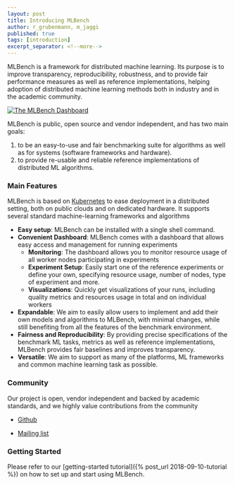 ```yaml
---
layout: post
title: Introducing MLBench
author: r_grubenmann, m_jaggi
published: true
tags: [introduction]
excerpt_separator: <!--more-->
---
```

MLBench is a framework for distributed machine learning. Its purpose is to improve transparency, reproducibility, robustness, and to provide fair performance measures as well as reference implementations, helping adoption of distributed machine learning methods both in industry and in the academic community.

<a href="{{ site.baseurl }}public/images/Dashboard_Index.png" data-lightbox="Dashboard_Index" data-title="The MLBench Dashboard">
  <img src="{{ site.baseurl }}public/images/Dashboard_Index.png" alt="The MLBench Dashboard" style="max-width:80%;"/>
</a>

<!--more-->

MLBench is public, open source and vendor independent, and has two main goals:

1. to be an easy-to-use and fair benchmarking suite for algorithms as well as for systems (software frameworks and hardware).
2. to provide re-usable and reliable reference implementations of distributed ML algorithms.


### Main Features

MLBench is based on [Kubernetes](https://kubernetes.io/) to ease deployment in a distributed setting, both on public clouds and on dedicated hardware. It supports several standard machine-learning frameworks and algorithms

* **Easy setup**: MLBench can be installed with a single shell command.
* **Convenient Dashboard**: MLBench comes with a dashboard that allows easy access and management for running experiments
    - **Monitoring**: The dashboard allows you to monitor resource usage of all worker nodes participating in experiments
    - **Experiment Setup**: Easily start one of the reference experiments or define your own, specifying resource usage, number of nodes, type of experiment and more.
    - **Visualizations**: Quickly get visualizations of your runs, including quality metrics and resources usage in total and on individual workers
* **Expandable**: We aim to easily allow users to implement and add their own models and algorithms to MLBench, with minimal changes, while still benefiting from all the features of the benchmark environment.
* **Fairness and Reproducibility**: By providing precise specifications of the benchmark ML tasks, metrics as well as reference implementations, MLBench provides fair baselines and improves transparency.
* **Versatile**: We aim to support as many of the platforms, ML frameworks and common machine learning task as possible.

### Community

Our project is open, vendor independent and backed by academic standards, and we highly value contributions from the community

- [Github](https://github.com/mlbench/mlbench-docs)

- [Mailing list](https://groups.google.com/d/forum/mlbench)

### Getting Started

Please refer to our [getting-started tutorial]({% post_url 2018-09-10-tutorial %}) on how to set up and start using MLBench.
